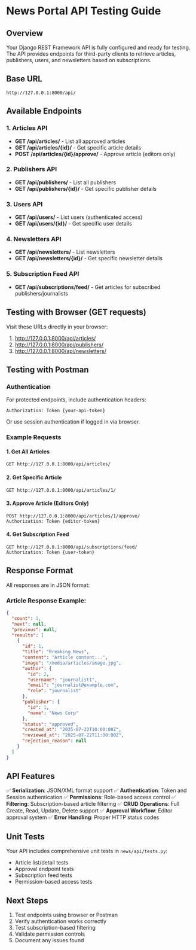 # News Portal API Testing Guide

## Overview
Your Django REST Framework API is fully configured and ready for testing. The API provides endpoints for third-party clients to retrieve articles, publishers, users, and newsletters based on subscriptions.

## Base URL
```
http://127.0.0.1:8000/api/
```

## Available Endpoints

### 1. Articles API
- **GET /api/articles/** - List all approved articles
- **GET /api/articles/{id}/** - Get specific article details
- **POST /api/articles/{id}/approve/** - Approve article (editors only)

### 2. Publishers API
- **GET /api/publishers/** - List all publishers
- **GET /api/publishers/{id}/** - Get specific publisher details

### 3. Users API
- **GET /api/users/** - List users (authenticated access)
- **GET /api/users/{id}/** - Get specific user details

### 4. Newsletters API
- **GET /api/newsletters/** - List newsletters
- **GET /api/newsletters/{id}/** - Get specific newsletter details

### 5. Subscription Feed API
- **GET /api/subscriptions/feed/** - Get articles for subscribed publishers/journalists

## Testing with Browser (GET requests)
Visit these URLs directly in your browser:
1. http://127.0.0.1:8000/api/articles/
2. http://127.0.0.1:8000/api/publishers/
3. http://127.0.0.1:8000/api/newsletters/

## Testing with Postman

### Authentication
For protected endpoints, include authentication headers:
```
Authorization: Token {your-api-token}
```
Or use session authentication if logged in via browser.

### Example Requests

#### 1. Get All Articles
```
GET http://127.0.0.1:8000/api/articles/
```

#### 2. Get Specific Article
```
GET http://127.0.0.1:8000/api/articles/1/
```

#### 3. Approve Article (Editors Only)
```
POST http://127.0.0.1:8000/api/articles/1/approve/
Authorization: Token {editor-token}
```

#### 4. Get Subscription Feed
```
GET http://127.0.0.1:8000/api/subscriptions/feed/
Authorization: Token {user-token}
```

## Response Format
All responses are in JSON format:

### Article Response Example:
```json
{
  "count": 1,
  "next": null,
  "previous": null,
  "results": [
    {
      "id": 1,
      "title": "Breaking News",
      "content": "Article content...",
      "image": "/media/articles/image.jpg",
      "author": {
        "id": 2,
        "username": "journalist1",
        "email": "journalist@example.com",
        "role": "journalist"
      },
      "publisher": {
        "id": 1,
        "name": "News Corp"
      },
      "status": "approved",
      "created_at": "2025-07-22T10:00:00Z",
      "reviewed_at": "2025-07-22T11:00:00Z",
      "rejection_reason": null
    }
  ]
}
```

## API Features
✅ **Serialization**: JSON/XML format support
✅ **Authentication**: Token and Session authentication
✅ **Permissions**: Role-based access control
✅ **Filtering**: Subscription-based article filtering
✅ **CRUD Operations**: Full Create, Read, Update, Delete support
✅ **Approval Workflow**: Editor approval system
✅ **Error Handling**: Proper HTTP status codes

## Unit Tests
Your API includes comprehensive unit tests in `news/api/tests.py`:
- Article list/detail tests
- Approval endpoint tests  
- Subscription feed tests
- Permission-based access tests

## Next Steps
1. Test endpoints using browser or Postman
2. Verify authentication works correctly
3. Test subscription-based filtering
4. Validate permission controls
5. Document any issues found

